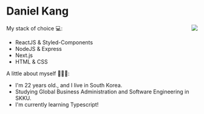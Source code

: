 Daniel Kang
============
<img align='right' src="https://github-readme-stats.vercel.app/api?username=daniel2231&show_icons=true">


My stack of choice 💻: 
- ReactJS & Styled-Components
- NodeJS & Express
- Next.js
- HTML & CSS

A little about myself 🕵🏻‍♂️:
- I'm 22 years old., and I live in South Korea.
- Studying Global Business Administration and Software Engineering in SKKU.
- I'm currently learning Typescript!
